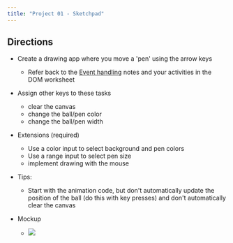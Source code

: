 ```yaml
---
title: "Project 01 - Sketchpad"
---
```


## Directions

- Create a drawing app where you move a 'pen' using the arrow keys
  - Refer back to the [Event handling](/cp1/motes/unit-09-04-event-handling) notes and your
  activities in the DOM worksheet

- Assign other keys to these tasks
  - clear the canvas
  - change the ball/pen color
  - change the ball/pen width

- Extensions (required)
  - Use a color input to select background and pen colors
  - Use a range input to select pen size
  - implement drawing with the mouse

- Tips:
  - Start with the animation code, but don't automatically update the position of the ball
  (do this with key presses) and don't automatically clear the canvas

- Mockup
  - ![](/images/cp1/unit-10/sketchpad.png)
